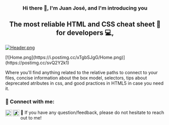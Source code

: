 <h3 align="center">
    Hi there 👋, I'm Juan José, and I'm introducing you
</h3>
<h2 align="center">
    The most reliable HTML and CSS cheat sheet 📃 for developers 💻,
</h2>

[![Header.png](https://i.postimg.cc/5Nzk7J3M/Header.png)](https://postimg.cc/JG1q09vT)

<p align=”center”>
    [![Home.png](https://i.postimg.cc/xTgbSJgG/Home.png)](https://postimg.cc/svQ2Y2k1)
</p>

Where you'll find anything related to the relative paths to connect to your files, concise information about the box model, selectors, tips about deprecated atributes in css, and good practices in HTML5 in case you need it.

### 🤝 Connect with me:

<a href="https://www.linkedin.com/in/juan-jos%C3%A9-aranzales-ochoa-8755631b5/"><img align="left" src="https://raw.githubusercontent.com/yushi1007/yushi1007/main/images/linkedin.svg" alt="Juan Jo | LinkedIn" width="21px"/></a>
<a href="https://www.instagram.com/juanaran8a/"><img align="left" src="https://raw.githubusercontent.com/yushi1007/yushi1007/main/images/instagram.svg" alt="Juan Jo | Instagram" width="21px"/></a>

- 💬 If you have any question/feedback, please do not hesitate to reach out to me!


